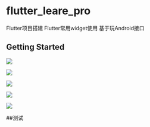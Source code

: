 # flutter_leare_pro

Flutter项目搭建
Flutter常用widget使用
基于玩Android接口 

## Getting Started

![](images/page_1.png)

![](images/page_2.png)

![](images/page_3.png)

![](images/page_4.png)

![](images/page_5.png)

##测试